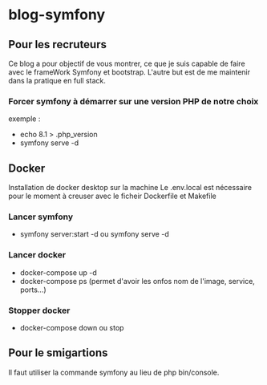 # blog-symfony
## Pour les recruteurs
Ce blog a pour objectif de vous montrer, ce que je suis capable de faire avec le frameWork Symfony et bootstrap.
L'autre but est de me maintenir dans la pratique en full stack.

### Forcer symfony à démarrer sur une version PHP de notre choix
exemple : 
- echo 8.1 > .php_version
- symfony serve -d
## Docker
Installation de docker desktop sur la machine
Le .env.local est nécessaire pour le moment à creuser avec le ficheir Dockerfile et Makefile
### Lancer symfony
- symfony server:start -d ou symfony serve -d
### Lancer docker
- docker-compose up -d
- docker-compose ps (permet d'avoir les onfos nom de l'image, service, ports...)
### Stopper docker
- docker-compose down ou stop

## Pour le smigartions
Il faut utiliser la commande symfony au lieu de php bin/console.